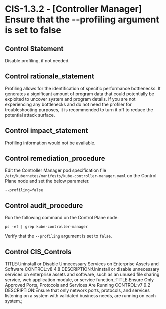 # CIS-1.3.2 - \[Controller Manager\] Ensure that the --profiling argument is set to false

## Control Statement

Disable profiling, if not needed.

## Control rationale_statement

Profiling allows for the identification of specific performance bottlenecks. It generates a significant amount of program data that could potentially be exploited to uncover system and program details. If you are not experiencing any bottlenecks and do not need the profiler for troubleshooting purposes, it is recommended to turn it off to reduce the potential attack surface.

## Control impact_statement

Profiling information would not be available.

## Control remediation_procedure

Edit the Controller Manager pod specification file `/etc/kubernetes/manifests/kube-controller-manager.yaml` on the Control Plane node and set the below parameter.

```
--profiling=false
```

## Control audit_procedure

Run the following command on the Control Plane node:

```
ps -ef | grep kube-controller-manager
```

Verify that the `--profiling` argument is set to `false`.

## Control CIS_Controls

TITLE:Uninstall or Disable Unnecessary Services on Enterprise Assets and Software CONTROL:v8 4.8 DESCRIPTION:Uninstall or disable unnecessary services on enterprise assets and software, such as an unused file sharing service, web application module, or service function.;TITLE:Ensure Only Approved Ports, Protocols and Services Are Running CONTROL:v7 9.2 DESCRIPTION:Ensure that only network ports, protocols, and services listening on a system with validated business needs, are running on each system.;
